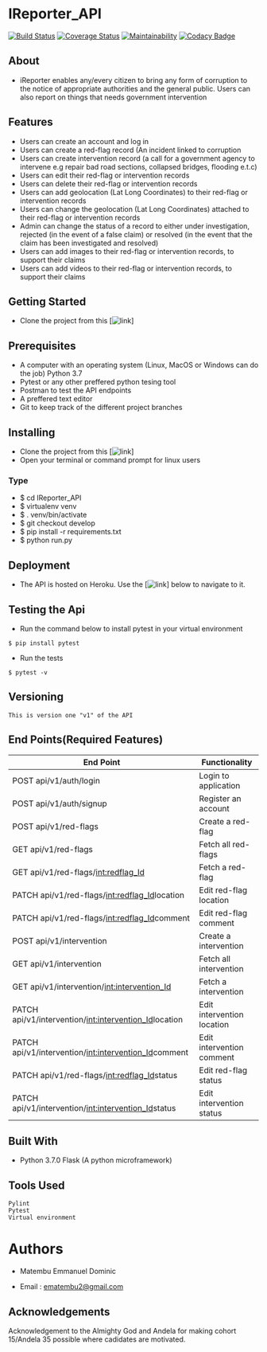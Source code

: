 # IReporter_API

[![Build Status](https://travis-ci.org/ManuelDominic/IReporter_API.svg?branch=develop)](https://travis-ci.org/ManuelDominic/IReporter_API) [![Coverage Status](https://coveralls.io/repos/github/ManuelDominic/IReporter_API/badge.svg?branch=develop)](https://coveralls.io/github/ManuelDominic/IReporter_API?branch=develop) [![Maintainability](https://api.codeclimate.com/v1/badges/b1d60dcdfe7abdbbfdd6/maintainability)](https://codeclimate.com/github/ManuelDominic/IReporter_API/maintainability) [![Codacy Badge](https://api.codacy.com/project/badge/Grade/50263e1fad074ebb8f914be692d1fadc)](https://www.codacy.com/app/ManuelDominic/IReporter_API?utm_source=github.com&amp;utm_medium=referral&amp;utm_content=ManuelDominic/IReporter_API&amp;utm_campaign=Badge_Grade)

## About
- iReporter enables any/every citizen to bring any form of corruption to the notice of appropriate authorities and the general public. Users can also report on things that needs government intervention

## Features
- Users can create an account and log in
- Users can create a red-flag record (An incident linked to corruption
- Users can create intervention record (a call for a government agency to intervene e.g repair bad road sections, collapsed bridges, flooding e.t.c)
- Users can edit their red-flag or intervention records
- Users can delete their red-flag or intervention records
- Users can add geolocation (Lat Long Coordinates) to their red-flag or intervention records
- Users can change the geolocation (Lat Long Coordinates) attached to their red-flag or intervention records
- Admin can change the status of a record to either under investigation, rejected (in the event of a false claim) or resolved (in the event that the claim has been investigated and resolved)
- Users can add images to their red-flag or intervention records, to support their claims
- Users can add videos to their red-flag or intervention records, to support their claims

## Getting Started
- Clone the project from this [![link](https://github.com/ManuelDominic/IReporter_API.git)]

## Prerequisites
- A computer with an operating system (Linux, MacOS or Windows can do the job) Python 3.7
- Pytest or any other preffered python tesing tool
- Postman to test the API endpoints
- A preffered text editor
- Git to keep track of the different project branches

## Installing
- Clone the project from this [![link](https://github.com/ManuelDominic/IReporter_API.git)]
- Open your terminal or command prompt for linux users

### Type
- $ cd IReporter_API
- $ virtualenv venv
- $ . venv/bin/activate
- $ git checkout develop
- $ pip install -r requirements.txt
- $ python run.py

## Deployment
- The API is hosted on Heroku. Use the [![link](https://query-api.herokuapp.com/api/v1/)] below to navigate to it.

## Testing the Api
- Run the command below to install pytest in your virtual environment
```
$ pip install pytest
```
- Run the tests
```
$ pytest -v
```

## Versioning
```
This is version one "v1" of the API
```
## End Points(Required Features)
|                 End Point                                  |  Functionality                                 |
|  ----------------------------------------------------------|-----------------------------------------------
|  POST   api/v1/auth/login                                  |  Login to application                          |
|     POST   api/v1/auth/signup                              |  Register an account                           |
|  POST   api/v1/red-flags                                   |  Create a red-flag                             |
|  GET    api/v1/red-flags                                   |  Fetch all red-flags                           |
|  GET    api/v1/red-flags/<int:redflag_Id>                  |  Fetch a red-flag                              |
|  PATCH  api/v1/red-flags/<int:redflag_Id>location          |  Edit red-flag location                        |
|  PATCH  api/v1/red-flags/<int:redflag_Id>comment           |  Edit red-flag comment                         |
|  POST   api/v1/intervention                                |  Create a intervention                         |
|  GET    api/v1/intervention                                |  Fetch all intervention                        |
|  GET    api/v1/intervention/<int:intervention_Id>          |  Fetch a intervention                          |
|  PATCH  api/v1/intervention/<int:intervention_Id>location  |  Edit intervention location                    |
|  PATCH  api/v1/intervention/<int:intervention_Id>comment   |  Edit intervention comment                     |
|  PATCH  api/v1/red-flags/<int:redflag_Id>status            |  Edit red-flag status                          |
|  PATCH  api/v1/intervention/<int:intervention_Id>status    |  Edit intervention status



## Built With
- Python 3.7.0 Flask (A python microframework)

## Tools Used
```
Pylint
Pytest
Virtual environment
```

# Authors
- Matembu Emmanuel Dominic

- Email : ematembu2@gmail.com

## Acknowledgements
Acknowledgement to the Almighty God and Andela for making cohort 15/Andela 35 possible where cadidates are motivated.
